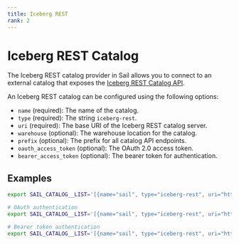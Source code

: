 ```yaml
---
title: Iceberg REST
rank: 2
---
```


# Iceberg REST Catalog

The Iceberg REST catalog provider in Sail allows you to connect to an external catalog that exposes the [Iceberg REST Catalog API](https://iceberg.apache.org/rest-catalog-spec/).

An Iceberg REST catalog can be configured using the following options:

- `name` (required): The name of the catalog.
- `type` (required): The string `iceberg-rest`.
- `uri` (required): The base URI of the Iceberg REST catalog server.
- `warehouse` (optional): The warehouse location for the catalog.
- `prefix` (optional): The prefix for all catalog API endpoints.
- `oauth_access_token` (optional): The OAuth 2.0 access token.
- `bearer_access_token` (optional): The bearer token for authentication.

## Examples

```bash
export SAIL_CATALOG__LIST='[{name="sail", type="iceberg-rest", uri="https://catalog.example.com"}]'

# OAuth authentication
export SAIL_CATALOG__LIST='[{name="sail", type="iceberg-rest", uri="https://catalog.example.com", warehouse="s3://data/warehouse", oauth_access_token="..."}]'

# Bearer token authentication
export SAIL_CATALOG__LIST='[{name="sail", type="iceberg-rest", uri="https://catalog.example.com", warehouse="s3://data/warehouse", bearer_access_token="..."}]'
```
